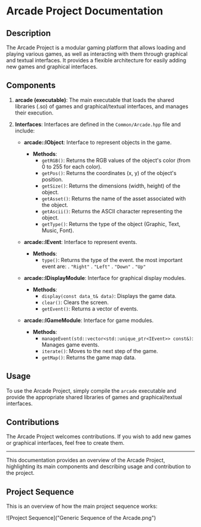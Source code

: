 # Arcade Project Documentation

## Description
The Arcade Project is a modular gaming platform that allows loading and playing various games, as well as interacting with them through graphical and textual interfaces. It provides a flexible architecture for easily adding new games and graphical interfaces.

## Components

1. **arcade (executable)**: The main executable that loads the shared libraries (.so) of games and graphical/textual interfaces, and manages their execution.

2. **Interfaces**: Interfaces are defined in the `Common/Arcade.hpp` file and include:

    - **arcade::IObject**: Interface to represent objects in the game.
        - **Methods**:
            - `getRGB()`: Returns the RGB values of the object's color (from 0 to 255 for each color).
            - `getPos()`: Returns the coordinates (x, y) of the object's position.
            - `getSize()`: Returns the dimensions (width, height) of the object.
            - `getAsset()`: Returns the name of the asset associated with the object.
            - `getAscii()`: Returns the ASCII character representing the object.
            - `getType()`: Returns the type of the object (Graphic, Text, Music, Font).

   - **arcade::IEvent**: Interface to represent events.
        - **Methods**:
            - `type()`: Returns the type of the event. the most important event are:
                . `"Right"`
                . `"Left"`
                . `"Down"`
                . `"Up"`

    - **arcade::IDisplayModule**: Interface for graphical display modules.
        - **Methods**:
            - `display(const data_t& data)`: Displays the game data.
            - `clear()`: Clears the screen.
            - `getEvent()`: Returns a vector of events.

    - **arcade::IGameModule**: Interface for game modules.
        - **Methods**:
            - `manageEvent(std::vector<std::unique_ptr<IEvent>> const&)`: Manages game events.
            - `iterate()`: Moves to the next step of the game.
            - `getMap()`: Returns the game map data.

## Usage
To use the Arcade Project, simply compile the `arcade` executable and provide the appropriate shared libraries of games and graphical/textual interfaces.

## Contributions
The Arcade Project welcomes contributions. If you wish to add new games or graphical interfaces, feel free to create them.

---

This documentation provides an overview of the Arcade Project, highlighting its main components and describing usage and contribution to the project.

## Project Sequence
This is an overview of how the main project sequence works:

![Project Sequence]("Generic Sequence of the Arcade.png")
